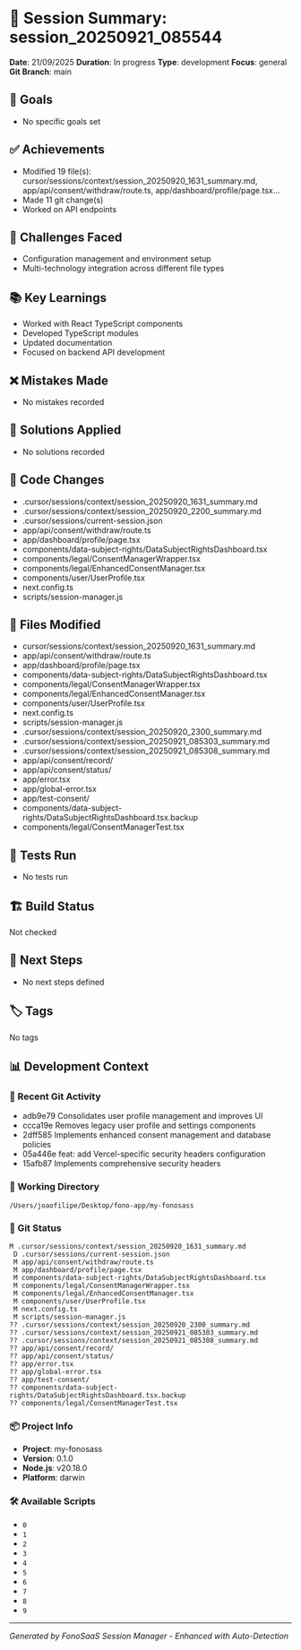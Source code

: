 # 🧠 Session Summary: session_20250921_085544

**Date**: 21/09/2025
**Duration**: In progress
**Type**: development
**Focus**: general
**Git Branch**: main

## 🎯 Goals
- No specific goals set

## ✅ Achievements
- Modified 19 file(s): cursor/sessions/context/session_20250920_1631_summary.md, app/api/consent/withdraw/route.ts, app/dashboard/profile/page.tsx...
- Made 11 git change(s)
- Worked on API endpoints

## 🚧 Challenges Faced
- Configuration management and environment setup
- Multi-technology integration across different file types

## 📚 Key Learnings
- Worked with React TypeScript components
- Developed TypeScript modules
- Updated documentation
- Focused on backend API development

## ❌ Mistakes Made
- No mistakes recorded

## 🔧 Solutions Applied
- No solutions recorded

## 📝 Code Changes
- .cursor/sessions/context/session_20250920_1631_summary.md
- .cursor/sessions/context/session_20250920_2200_summary.md
- .cursor/sessions/current-session.json
- app/api/consent/withdraw/route.ts
- app/dashboard/profile/page.tsx
- components/data-subject-rights/DataSubjectRightsDashboard.tsx
- components/legal/ConsentManagerWrapper.tsx
- components/legal/EnhancedConsentManager.tsx
- components/user/UserProfile.tsx
- next.config.ts
- scripts/session-manager.js

## 📁 Files Modified
- cursor/sessions/context/session_20250920_1631_summary.md
- app/api/consent/withdraw/route.ts
- app/dashboard/profile/page.tsx
- components/data-subject-rights/DataSubjectRightsDashboard.tsx
- components/legal/ConsentManagerWrapper.tsx
- components/legal/EnhancedConsentManager.tsx
- components/user/UserProfile.tsx
- next.config.ts
- scripts/session-manager.js
- .cursor/sessions/context/session_20250920_2300_summary.md
- .cursor/sessions/context/session_20250921_085303_summary.md
- .cursor/sessions/context/session_20250921_085308_summary.md
- app/api/consent/record/
- app/api/consent/status/
- app/error.tsx
- app/global-error.tsx
- app/test-consent/
- components/data-subject-rights/DataSubjectRightsDashboard.tsx.backup
- components/legal/ConsentManagerTest.tsx

## 🧪 Tests Run
- No tests run

## 🏗️ Build Status
Not checked

## 🚀 Next Steps
- No next steps defined

## 🏷️ Tags
No tags

## 📊 Development Context

### 🔄 Recent Git Activity
- adb9e79 Consolidates user profile management and improves UI
- ccca19e Removes legacy user profile and settings components
- 2dff585 Implements enhanced consent management and database policies
- 05a446e feat: add Vercel-specific security headers configuration
- 15afb87 Implements comprehensive security headers

### 📂 Working Directory
`/Users/joaofilipe/Desktop/fono-app/my-fonosass`

### 🌿 Git Status
```
M .cursor/sessions/context/session_20250920_1631_summary.md
 D .cursor/sessions/current-session.json
 M app/api/consent/withdraw/route.ts
 M app/dashboard/profile/page.tsx
 M components/data-subject-rights/DataSubjectRightsDashboard.tsx
 M components/legal/ConsentManagerWrapper.tsx
 M components/legal/EnhancedConsentManager.tsx
 M components/user/UserProfile.tsx
 M next.config.ts
 M scripts/session-manager.js
?? .cursor/sessions/context/session_20250920_2300_summary.md
?? .cursor/sessions/context/session_20250921_085303_summary.md
?? .cursor/sessions/context/session_20250921_085308_summary.md
?? app/api/consent/record/
?? app/api/consent/status/
?? app/error.tsx
?? app/global-error.tsx
?? app/test-consent/
?? components/data-subject-rights/DataSubjectRightsDashboard.tsx.backup
?? components/legal/ConsentManagerTest.tsx
```

### 📦 Project Info
- **Project**: my-fonosass
- **Version**: 0.1.0
- **Node.js**: v20.18.0
- **Platform**: darwin

### 🛠️ Available Scripts
- `0`
- `1`
- `2`
- `3`
- `4`
- `5`
- `6`
- `7`
- `8`
- `9`


---
*Generated by FonoSaaS Session Manager - Enhanced with Auto-Detection*
